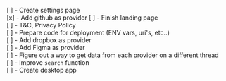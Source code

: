[ ] - Create settings page  
[x] - Add github as provider
[ ] - Finish landing page  
[ ] - T&C, Privacy Policy  
[ ] - Prepare code for deployment (ENV vars, uri's, etc..)  
[ ] - Add dropbox as provider  
[ ] - Add Figma as provider  
[ ] - Figure out a way to get data from each provider on a different thread  
[ ] - Improve `search` function  
[ ] - Create desktop app
